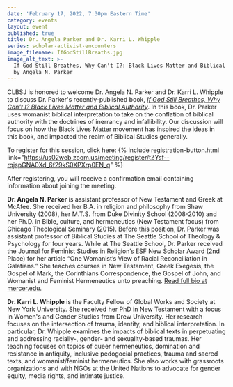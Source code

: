 ```yaml
---
date: 'February 17, 2022, 7:30pm Eastern Time'
category: events
layout: event
published: true
title: Dr. Angela Parker and Dr. Karri L. Whipple
series: scholar-activist-encounters
image_filename: IfGodStillBreaths.jpg
image_alt_text: >-
  If God Still Breathes, Why Can't I?: Black Lives Matter and Biblical Authority
  by Angela N. Parker
---
```

CLBSJ is honored to welcome Dr. Angela N. Parker and Dr. Karri L. Whipple to discuss Dr. Parker's recently-published book, _[If God Still Breathes, Why Can't I? Black Lives Matter and Biblical Authority](https://www.amazon.com/God-Still-Breathes-Why-Cant/dp/0802879268)_. In this book, Dr. Parker uses womanist biblical interpretation to take on the conflation of biblical authority with the doctrines of inerrancy and infallibility. Our discussion will focus on how the Black Lives Matter movement has inspired the ideas in this book, and impacted the realm of Biblical Studies generally.

To register for this session, click here: {% include registration-button.html link="https://us02web.zoom.us/meeting/register/tZYsf--rqjspGNA0Xd_6f29kS0XPXrp0EN_q" %}

After registering, you will receive a confirmation email containing information about joining the meeting.

**Dr. Angela N. Parker** is assistant professor of New Testament and Greek at McAfee. She received her B.A. in religion and philosophy from Shaw University (2008), her M.T.S. from Duke Divinity School (2008-2010) and her Ph.D. in Bible, culture, and hermeneutics (New Testament focus) from Chicago Theological Seminary (2015). Before this position, Dr. Parker was assistant professor of Biblical Studies at The Seattle School of Theology & Psychology for four years. While at The Seattle School, Dr. Parker received the Journal for Feminist Studies in Religion’s ESF New Scholar Award (2nd Place) for her article “One Womanist’s View of Racial Reconciliation in Galatians.” She teaches courses in New Testament, Greek Exegesis, the Gospel of Mark, the Corinthians Correspondence, the Gospel of John, and Womanist and Feminist Hermeneutics unto preaching. [Read full bio at mercer.edu](https://theology.mercer.edu/faculty-and-staff/parker/).

**Dr. Karri L. Whipple** is the Faculty Fellow of Global Works and Society at New York University. She received her PhD in New Testament with a focus in Women's and Gender Studies from Drew University. Her research focuses on the intersection of trauma, identity, and biblical interpretation. In particular, Dr. Whipple examines the impacts of biblical texts in perpetuating and addressing racially-, gender- and sexuality-based traumas. Her teaching focuses on topics of queer hermeneutics, domination and resistance in antiquity, inclusive pedogocial practices, trauma and sacred texts, and womanist/feminist hermeneutics. She also works with grassroots organizations and with NGOs at the United Nations to advocate for gender equity, media rights, and intimate justice. 
